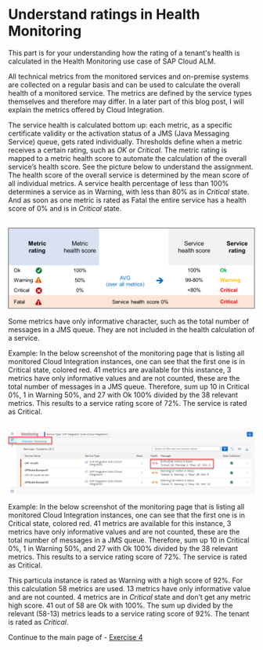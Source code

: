 # Understand ratings in Health Monitoring

This part is for your understanding how the rating of a tenant's health is calculated in the Health Monitoring use case of SAP Cloud ALM.

All technical metrics from the monitored services and on-premise systems are collected on a regular basis and can be used to calculate the overall health of a monitored service. The metrics are defined by the service types themselves and therefore may differ. In a later part of this blog post, I will explain the metrics offered by Cloud Integration.

The service health is calculated bottom up: each metric, as a specific certificate validity or the activation status of a JMS (Java Messaging Service) queue, gets rated individually. Thresholds define when a metric receives a certain rating, such as *OK* or *Critical*. The metric rating is mapped to a metric health score to automate the calculation of the overall service’s health score. See the picture below to understand the assignment. The health score of the overall service is determined by the mean score of all individual metrics. A service health percentage of less than 100% determines a service as in Warning, with less than 80% as in *Critical* state. And as soon as one metric is rated as Fatal the entire service has a health score of 0% and is in *Critical* state.

<br>![](/exercises/ex4/images/HMRatingDiagram.png)

Some metrics have only informative character, such as the total number of messages in a JMS queue. They are not included in the health calculation of a service.

Example: In the below screenshot of the monitoring page that is listing all monitored Cloud Integration instances, one can see that the first one is in Critical state, colored red. 41 metrics are available for this instance, 3 metrics have only informative values and are not counted, these are the total number of messages in a JMS queue. Therefore, sum up 10 in Critical 0%, 1 in Warning 50%, and 27 with Ok 100% divided by the 38 relevant metrics. This results to a service rating score of 72%. The service is rated as Critical.

<br>![](/exercises/ex4/images/HMRatingExample.png)

Example: In the below screenshot of the monitoring page that is listing all monitored Cloud Integration instances, one can see that the first one is in Critical state, colored red. 41 metrics are available for this instance, 3 metrics have only informative values and are not counted, these are the total number of messages in a JMS queue. Therefore, sum up 10 in Critical 0%, 1 in Warning 50%, and 27 with Ok 100% divided by the 38 relevant metrics. This results to a service rating score of 72%. The service is rated as Critical.

This particula instance is rated as Warning with a high score of 92%. For this calculation 58 metrics are used. 13 metrics have only informative value and are not counted. 4 metrics are in *Critical* state and don’t get any metric high score. 41 out of 58 are Ok with 100%. The sum up divided by the relevant (58-13) metrics leads to a service rating score of 92%. The tenant is rated as *Critical*. 



Continue to the main page of - [Exercise 4](../../ex4/)

<!--
## Exercise 2.1 Sub Exercise 1 Description

After completing these steps you will have created...

1. Click here.
<br>![](/exercises/ex2/images/02_01_0010.png)

2.	Insert this line of code.
```abap
response->set_text( |Hello ABAP World! | ). 
```

## Exercise 2.2 Sub Exercise 2 Description

After completing these steps you will have...

1.	Enter this code.
```abap
DATA(lt_params) = request->get_form_fields(  ).
READ TABLE lt_params REFERENCE INTO DATA(lr_params) WITH KEY name = 'cmd'.
  IF sy-subrc = 0.
    response->set_status( i_code = 200
                     i_reason = 'Everything is fine').
    RETURN.
  ENDIF.

```
-->

